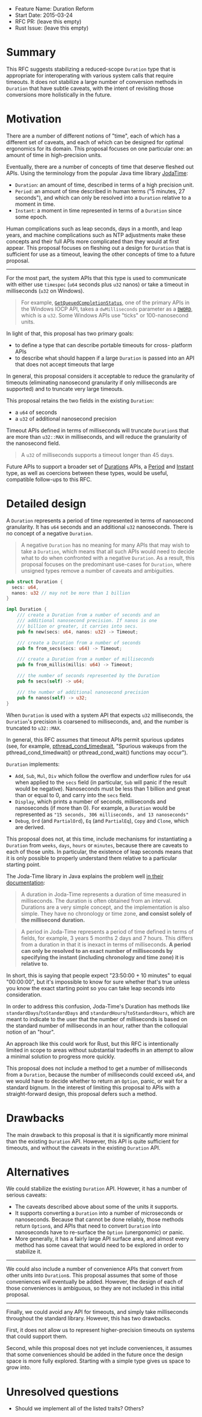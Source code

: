 - Feature Name: Duration Reform
- Start Date: 2015-03-24
- RFC PR: (leave this empty)
- Rust Issue: (leave this empty)

# Summary

This RFC suggests stabilizing a reduced-scope `Duration` type that is appropriate for interoperating with various system calls that require timeouts. It does not stabilize a large number of conversion methods in `Duration` that have subtle caveats, with the intent of revisiting those conversions more holistically in the future.

# Motivation

There are a number of different notions of "time", each of which has a different set of caveats, and each of which can be designed for optimal ergonomics for its domain. This proposal focuses on one particular one: an amount of time in high-precision units.

Eventually, there are a number of concepts of time that deserve fleshed out APIs. Using the terminology from the popular Java time library [JodaTime][joda-time]:

* `Duration`: an amount of time, described in terms of a high
  precision unit.
* `Period`: an amount of time described in human terms ("5 minutes,
  27 seconds"), and which can only be resolved into a `Duration`
  relative to a moment in time.
* `Instant`: a moment in time represented in terms of a `Duration`
  since some epoch.

[joda-time]: http://www.joda.org/joda-time/

Human complications such as leap seconds, days in a month, and leap years, and machine complications such as NTP adjustments make these concepts and their full APIs more complicated than they would at first appear. This proposal focuses on fleshing out a design for `Duration` that is sufficient for use as a timeout, leaving the other concepts of time to a future proposal.

---

For the most part, the system APIs that this type is used to communicate with either use `timespec` (`u64` seconds plus `u32` nanos) or take a timeout in milliseconds (`u32` on Windows).

> For example, [`GetQueuedCompletionStatus`][iocp-ms-example], one of
> the primary APIs in the Windows IOCP API, takes a `dwMilliseconds`
> parameter as a [`DWORD`][msdn-dword], which is a `u32`. Some Windows
> APIs use "ticks" or 100-nanosecond units.

[iocp-ms-example]: https://msdn.microsoft.com/en-us/library/windows/desktop/aa364986%28v=vs.85%29.aspx
[msdn-dword]: https://msdn.microsoft.com/en-us/library/cc230318.aspx

In light of that, this proposal has two primary goals:

* to define a type that can describe portable timeouts for cross-
  platform APIs
* to describe what should happen if a large `Duration` is passed into
  an API that does not accept timeouts that large

In general, this proposal considers it acceptable to reduce the granularity of timeouts (eliminating nanosecond granularity if only milliseconds are supported) and to truncate very large timeouts.

This proposal retains the two fields in the existing `Duration`:

* a `u64` of seconds
* a `u32` of additional nanosecond precision

Timeout APIs defined in terms of milliseconds will truncate `Duration`s that are more than `u32::MAX` in milliseconds, and will reduce the granularity of the nanosecond field.

> A `u32` of milliseconds supports a timeout longer than 45 days.

Future APIs to support a broader set of [Durations][joda-duration] APIs, a [Period][joda-period] and [Instant][joda-instant] type, as well as coercions between these types, would be useful, compatible follow-ups to this RFC.

[joda-duration]: http://www.joda.org/joda-time/key_duration.html
[joda-period]: http://www.joda.org/joda-time/key_period.html
[joda-instant]: http://www.joda.org/joda-time/key_instant.html

# Detailed design

A `Duration` represents a period of time represented in terms of nanosecond granularity. It has `u64` seconds and an additional `u32` nanoseconds. There is no concept of a negative `Duration`.

> A negative `Duration` has no meaning for many APIs that may wish
> to take a `Duration`, which means that all such APIs would need
> to decide what to do when confronted with a negative `Duration`.
> As a result, this proposal focuses on the predominant use-cases for
> `Duration`, where unsigned types remove a number of caveats and
> ambiguities.

```rust
pub struct Duration {
  secs: u64,
  nanos: u32 // may not be more than 1 billion
}

impl Duration {
    /// create a Duration from a number of seconds and an
    /// additional nanosecond precision. If nanos is one
    /// billion or greater, it carries into secs.
    pub fn new(secs: u64, nanos: u32) -> Timeout;

    /// create a Duration from a number of seconds
    pub fn from_secs(secs: u64) -> Timeout;

    /// create a Duration from a number of milliseconds
    pub fn from_millis(millis: u64) -> Timeout;

    /// the number of seconds represented by the Duration
    pub fn secs(self) -> u64;

    /// the number of additional nanosecond precision
    pub fn nanos(self) -> u32;
}
```

When `Duration` is used with a system API that expects `u32` milliseconds, the `Duration`'s precision is coarsened to milliseconds, and, and the number is truncated to `u32::MAX`.

In general, this RFC assumes that timeout APIs permit spurious updates (see, for example, [pthread_cond_timedwait][pthread_cond_timedwait], "Spurious wakeups from the pthread_cond_timedwait() or pthread_cond_wait() functions may occur").

[pthread_cond_timedwait]: http://pubs.opengroup.org/onlinepubs/009695399/functions/pthread_cond_timedwait.html

`Duration` implements:

* `Add`, `Sub`, `Mul`, `Div` which follow the overflow and underflow
  rules for `u64` when applied to the `secs` field (in particular,
  `Sub` will panic if the result would be negative). Nanoseconds
  must be less than 1 billion and great than or equal to 0, and carry 
  into the `secs` field.
* `Display`, which prints a number of seconds, milliseconds and
  nanoseconds (if more than 0). For example, a `Duration` would be 
  represented as `"15 seconds, 306 milliseconds, and 13 nanoseconds"`
* `Debug`, `Ord` (and `PartialOrd`), `Eq` (and `PartialEq`), `Copy`
  and `Clone`, which are derived.

This proposal does not, at this time, include mechanisms for instantiating a `Duration` from `weeks`, `days`, `hours` or `minutes`, because there are caveats to each of those units. In particular, the existence of leap seconds means that it is only possible to properly understand them relative to a particular starting point.

The Joda-Time library in Java explains the problem well [in their documentation][joda-period-confusion]:

[joda-period-confusion]: http://www.joda.org/joda-time/key_period.html

> A duration in Joda-Time represents a duration of time measured in milliseconds. The duration is often obtained from an interval. Durations are a very simple concept, and the implementation is also simple. They have no chronology or time zone, **and consist solely of the millisecond duration.**

> A period in Joda-Time represents a period of time defined in terms of fields, for example, 3 years 5 months 2 days and 7 hours. This differs from a duration in that it is inexact in terms of milliseconds. **A period can only be resolved to an exact number of milliseconds by specifying the instant (including chronology and time zone) it is relative to**.

In short, this is saying that people expect "23:50:00 + 10 minutes" to equal "00:00:00", but it's impossible to know for sure whether that's true unless you know the exact starting point so you can take leap seconds into consideration.

In order to address this confusion, Joda-Time's Duration has methods like `standardDays`/`toStandardDays` and `standardHours`/`toStandardHours`, which are meant to indicate to the user that the number of milliseconds is based on the standard number of milliseconds in an hour, rather than the colloquial notion of an "hour".

An approach like this could work for Rust, but this RFC is intentionally limited in scope to areas without substantial tradeoffs in an attempt to allow a minimal solution to progress more quickly.

This proposal does not include a method to get a number of milliseconds from a `Duration`, because the number of milliseconds could exceed `u64`, and we would have to decide whether to return an `Option`, panic, or wait for a standard bignum. In the interest of limiting this proposal to APIs with a straight-forward design, this proposal defers such a method.

# Drawbacks

The main drawback to this proposal is that it is significantly more minimal than the existing `Duration` API. However, this API is quite sufficient for timeouts, and without the caveats in the existing `Duration` API.

# Alternatives

We could stabilize the existing `Duration` API. However, it has a number of serious caveats:

* The caveats described above about some of the units it supports.
* It supports converting a `Duration` into a number of microseconds or
  nanoseconds. Because that cannot be done reliably, those methods
  return `Option`s, and APIs that need to convert `Duration` into
  nanoseconds have to re-surface the `Option` (unergonomic) or panic.
* More generally, it has a fairly large API surface area, and almost
  every method has some caveat that would need to be explored in order
  to stabilize it.

---

We could also include a number of convenience APIs that convert from other units into `Duration`s. This proposal assumes that some of those conveniences will eventually be added. However, the design of each of those conveniences is ambiguous, so they are not included in this initial proposal.

---

Finally, we could avoid any API for timeouts, and simply take milliseconds throughout the standard library. However, this has two drawbacks.

First, it does not allow us to represent higher-precision timeouts on systems that could support them.

Second, while this proposal does not yet include conveniences, it assumes that some conveniences should be added in the future once the design space is more fully explored. Starting with a simple type gives us space to grow into.

# Unresolved questions

* Should we implement all of the listed traits? Others?
